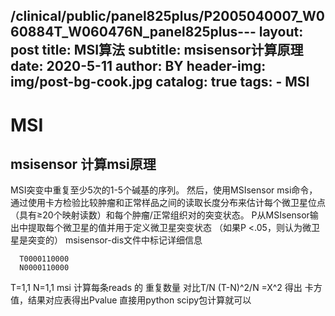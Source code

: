 /clinical/public/panel825plus/P2005040007_W060884T_W060476N_panel825plus---
layout:     post
title:      MSI算法
subtitle:   msisensor计算原理
date:       2020-5-11
author:     BY
header-img: img/post-bg-cook.jpg
catalog: true
tags:
    - MSI
---
# MSI
## msisensor 计算msi原理
 MSI突变中重复至少5次的1-5个碱基的序列。
 然后，使用MSIsensor msi命令，
 通过使用卡方检验比较肿瘤和正常样品之间的读取长度分布来估计每个微卫星位点
 （具有≥20个映射读数）和每个肿瘤/正常组织对的突变状态。
 P从MSIsensor输出中提取每个微卫星的值并用于定义微卫星突变状态
 （如果P <.05，则认为微卫星是突变的）
 msisensor-dis文件中标记详细信息
 ```
   T0000110000
   N0000110000
 ```
 T=1,1
 N=1,1
msi 计算每条reads 的 重复数量
对比T/N    (T-N)^2/N =X^2  得出 卡方值，结果对应表得出Pvalue
直接用python scipy包计算就可以
